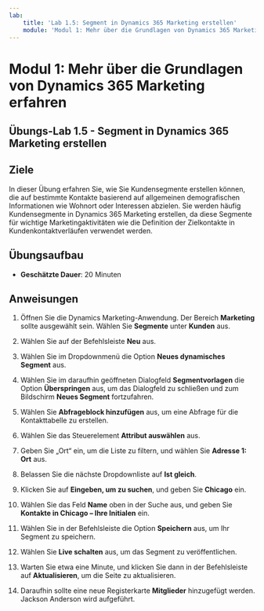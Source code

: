 ```yaml
---
lab:
    title: 'Lab 1.5: Segment in Dynamics 365 Marketing erstellen'
    module: 'Modul 1: Mehr über die Grundlagen von Dynamics 365 Marketing erfahren'
---
```


Modul 1: Mehr über die Grundlagen von Dynamics 365 Marketing erfahren
========================

## Übungs-Lab 1.5 - Segment in Dynamics 365 Marketing erstellen

## Ziele

In dieser Übung erfahren Sie, wie Sie Kundensegmente erstellen können, die auf bestimmte Kontakte basierend auf allgemeinen demografischen Informationen wie Wohnort oder Interessen abzielen. Sie werden häufig Kundensegmente in Dynamics 365 Marketing erstellen, da diese Segmente für wichtige Marketingaktivitäten wie die Definition der Zielkontakte in Kundenkontaktverläufen verwendet werden.

## Übungsaufbau

  - **Geschätzte Dauer**: 20 Minuten

## Anweisungen


1. Öffnen Sie die Dynamics Marketing-Anwendung. Der Bereich **Marketing** sollte ausgewählt sein. Wählen Sie **Segmente** unter **Kunden** aus.

2. Wählen Sie auf der Befehlsleiste **Neu** aus.

3. Wählen Sie im Dropdownmenü die Option **Neues dynamisches Segment** aus.

4. Wählen Sie im daraufhin geöffneten Dialogfeld **Segmentvorlagen** die Option **Überspringen** aus, um das Dialogfeld zu schließen und zum Bildschirm **Neues Segment** fortzufahren.

5. Wählen Sie **Abfrageblock hinzufügen** aus, um eine Abfrage für die Kontakttabelle zu erstellen. 

6. Wählen Sie das Steuerelement **Attribut auswählen** aus.

7. Geben Sie „Ort“ ein, um die Liste zu filtern, und wählen Sie **Adresse 1: Ort** aus.

8. Belassen Sie die nächste Dropdownliste auf **Ist gleich**. 

9. Klicken Sie auf **Eingeben, um zu suchen**, und geben Sie **Chicago** ein.

10. Wählen Sie das Feld **Name** oben in der Suche aus, und geben Sie **Kontakte in Chicago – Ihre Initialen** ein.

11. Wählen Sie in der Befehlsleiste die Option **Speichern** aus, um Ihr Segment zu speichern.

12. Wählen Sie **Live schalten** aus, um das Segment zu veröffentlichen. 

13. Warten Sie etwa eine Minute, und klicken Sie dann in der Befehlsleiste auf **Aktualisieren**, um die Seite zu aktualisieren. 

14. Daraufhin sollte eine neue Registerkarte **Mitglieder** hinzugefügt werden. Jackson Anderson wird aufgeführt.

